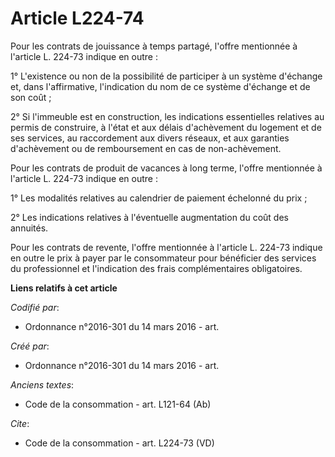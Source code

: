# Article L224-74

Pour les contrats de jouissance à temps partagé, l'offre mentionnée à l'article L. 224-73 indique en outre : 

1° L'existence ou non de la possibilité de participer à un système d'échange et, dans l'affirmative, l'indication du nom de
ce système d'échange et de son coût ; 

2° Si l'immeuble est en construction, les indications essentielles relatives au permis de construire, à l'état et aux délais
d'achèvement du logement et de ses services, au raccordement aux divers réseaux, et aux garanties d'achèvement ou de
remboursement en cas de non-achèvement. 

Pour les contrats de produit de vacances à long terme, l'offre mentionnée à l'article L. 224-73 indique en outre : 

1° Les modalités relatives au calendrier de paiement échelonné du prix ; 

2° Les indications relatives à l'éventuelle augmentation du coût des annuités. 

Pour les contrats de revente, l'offre mentionnée à l'article L. 224-73 indique en outre le prix à payer par le consommateur
pour bénéficier des services du professionnel et l'indication des frais complémentaires obligatoires.

**Liens relatifs à cet article**

_Codifié par_:

  - Ordonnance n°2016-301 du 14 mars 2016 - art.

_Créé par_:

  - Ordonnance n°2016-301 du 14 mars 2016 - art.

_Anciens textes_:

  - Code de la consommation - art. L121-64 (Ab)

_Cite_:

  - Code de la consommation - art. L224-73 (VD)
